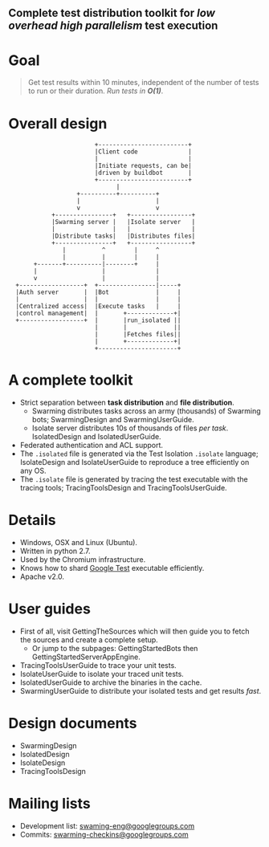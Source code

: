 ## Complete test distribution toolkit for _low overhead high parallelism_ test execution ##

# Goal #

> Get test results within 10 minutes, independent of the number of tests to run or their duration. _Run tests in **O(1)**_.


# Overall design #

```
                        +-------------------------+
                        |Client code              |
                        |                         |
                        |Initiate requests, can be|
                        |driven by buildbot       |
                        +-------------------------+
                              |
                   +----------+----------+
                   |                     |
                   v                     v
            +----------------+   +-----------------+
            |Swarming server |   |Isolate server   |
            |                |   |                 |
            |Distribute tasks|   |Distributes files|
            +----------------+   +-----------------+
               |          ^        |     ^
               |          |        |     |
       +-------+----------|--------+     |
       |                  |              |
       v                  |              |
  +------------------+  +----------------|-----+
  |Auth server       |  |Bot             |     |
  |                  |  |                |     |
  |Centralized access|  |Execute tasks   |     |
  |control management|  |       +-------------+|
  +------------------+  |       |run_isolated ||
                        |       |             ||
                        |       |Fetches files||
                        |       +-------------+|
                        +----------------------+
```


# A complete toolkit #

  * Strict separation between **task distribution** and **file distribution**.
    * Swarming distributes tasks across an army (thousands) of Swarming bots; SwarmingDesign and SwarmingUserGuide.
    * Isolate server distributes 10s of thousands of files _per task_. IsolatedDesign and IsolatedUserGuide.
  * Federated authentication and ACL support.
  * The `.isolated` file is generated via the Test Isolation `.isolate` language; IsolateDesign and IsolateUserGuide to reproduce a tree efficiently on any OS.
  * The `.isolate` file is generated by tracing the test executable with the tracing tools; TracingToolsDesign and TracingToolsUserGuide.


# Details #

  * Windows, OSX and Linux (Ubuntu).
  * Written in python 2.7.
  * Used by the Chromium infrastructure.
  * Knows how to shard [Google Test](https://code.google.com/p/googletest/) executable efficiently.
  * Apache v2.0.


# User guides #

  * First of all, visit GettingTheSources which will then guide you to fetch the sources and create a complete setup.
    * Or jump to the subpages: GettingStartedBots then GettingStartedServerAppEngine.
  * TracingToolsUserGuide to trace your unit tests.
  * IsolateUserGuide to isolate your traced unit tests.
  * IsolatedUserGuide to archive the binaries in the cache.
  * SwarmingUserGuide to distribute your isolated tests and get results _fast_.


# Design documents #

  * SwarmingDesign
  * IsolatedDesign
  * IsolateDesign
  * TracingToolsDesign


# Mailing lists #

  * Development list: [swaming-eng@googlegroups.com](https://groups.google.com/forum/#!forum/swarming-eng)
  * Commits: [swarming-checkins@googlegroups.com](https://groups.google.com/forum/#!forum/swarming-checkins)